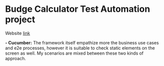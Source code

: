 # Budge Calculator Test Automation project

Website [link](https://budgetcalculator-thirdproject.herokuapp.com/)

**- Cucumber:**
The framework itself empathize more the business use cases and e2e processes, however
it is suitable to check static elements on the screen as well. My scenarios are mixed
between these two kinds of approach.